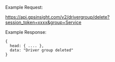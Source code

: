 Example Request:

https://api.gpsinsight.com/v2/drivergroup/delete?session_token=xxxx&group=Service

Example Response:

    {
      head: { .... },
      data: "Driver group deleted"
    }
